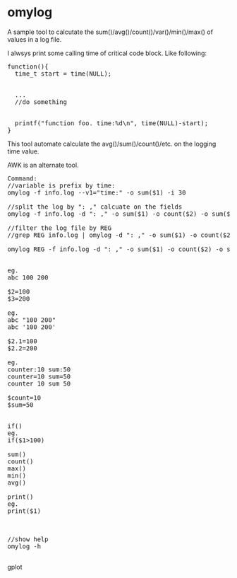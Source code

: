 # omylog



A sample tool to calcutate the sum()/avg()/count()/var()/min()/max() of values in a log file.


I alwsys print some calling time of critical code block. Like following:

<pre>
function(){
  time_t start = time(NULL);
  
  
  ...
  //do something
  
  
  printf("function foo. time:%d\n", time(NULL)-start);
}
</pre>

This tool automate calculate the avg()/sum()/count()/etc. on the logging time value.


AWK is an alternate tool.

<pre>
Command:
//variable is prefix by time:
omylog -f info.log --v1="time:" -o sum($1) -i 30

//split the log by ": ," calcuate on the fields
omylog -f info.log -d ": ," -o sum($1) -o count($2) -o sum($1)/count($2) -i 30

//filter the log file by REG
//grep REG info.log | omylog -d ": ," -o sum($1) -o count($2) -o sum($1)/count($2) -i 30 

omylog REG -f info.log -d ": ," -o sum($1) -o count($2) -o sum($1)/count($2) -i 30


eg.
abc 100 200

$2=100
$3=200

eg.
abc "100 200"
abc '100 200'

$2.1=100
$2.2=200

eg.
counter:10 sum:50
counter=10 sum=50
counter 10 sum 50

$count=10
$sum=50


if()
eg.
if($1>100)

sum()
count()
max()
min()
avg()

print()
eg.
print($1)



//show help
omylog -h

</pre>
gplot 

